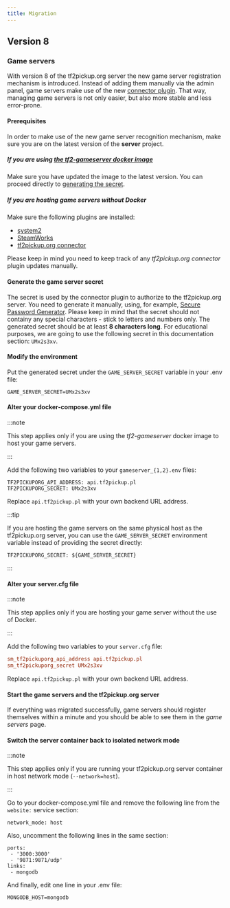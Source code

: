 ```yaml
---
title: Migration
---
```


## Version 8

### Game servers

With version 8 of the tf2pickup.org server the new game server registration mechanism is introduced. Instead of adding them manually via the admin panel, game servers make use of the new [connector plugin](https://github.com/tf2pickup-org/connector). That way, managing game servers is not only easier, but also more stable and less error-prone.

#### Prerequisites

In order to make use of the new game server recognition mechanism, make sure you are on the latest version of the **server** project.

##### If you are using [the tf2-gameserver docker image](https://hub.docker.com/r/tf2pickuppl/tf2-gameserver)

Make sure you have updated the image to the latest version. You can proceed directly to [generating the secret](#generate-the-game-server-secret).

##### If you are hosting game servers without Docker

Make sure the following plugins are installed:

- [system2](https://forums.alliedmods.net/attachment.php?attachmentid=188744&d=1618607414)
- [SteamWorks](https://github.com/KyleSanderson/SteamWorks/releases/download/1.2.3c/package-lin.tgz)
- [tf2pickup.org connector](https://github.com/tf2pickup-org/connector/releases/download/0.1.0/connector.smx)

Please keep in mind you need to keep track of any _tf2pickup.org connector_ plugin updates manually.

#### Generate the game server secret

The secret is used by the connector plugin to authorize to the tf2pickup.org server. You need to generate it manually, using, for example, [Secure Password Generator](https://passwordsgenerator.net/). Please keep in mind that the secret should not containy any special characters - stick to letters and numbers only. The generated secret should be at least **8 characters long**. For educational purposes, we are going to use the following secret in this documentation section: `UMx2s3xv`.

#### Modify the environment

Put the generated secret under the `GAME_SERVER_SECRET` variable in your .env file:

```env
GAME_SERVER_SECRET=UMx2s3xv
```

#### Alter your docker-compose.yml file

:::note

This step applies only if you are using the _tf2-gameserver_ docker image to host your game servers.

:::

Add the following two variables to your `gameserver_{1,2}.env` files:

```env
TF2PICKUPORG_API_ADDRESS: api.tf2pickup.pl
TF2PICKUPORG_SECRET: UMx2s3xv
```

Replace `api.tf2pickup.pl` with your own backend URL address.

:::tip

If you are hosting the game servers on the same physical host as the tf2pickup.org server, you can use the `GAME_SERVER_SECRET` environment variable instead of providing the secret directly:

```env
TF2PICKUPORG_SECRET: ${GAME_SERVER_SECRET}
```

:::

#### Alter your server.cfg file

:::note

This step applies only if you are hosting your game server without the use of Docker.

:::

Add the following two variables to your `server.cfg` file:

```cfg
sm_tf2pickuporg_api_address api.tf2pickup.pl
sm_tf2pickuporg_secret UMx2s3xv
```

Replace `api.tf2pickup.pl` with your own backend URL address.

#### Start the game servers and the tf2pickup.org server

If everything was migrated successfully, game servers should register themselves within a minute and you should be able to see them in the _game servers_ page.

#### Switch the server container back to isolated network mode

:::note

This step applies only if you are running your tf2pickup.org server container in host network mode (`--network=host`).

:::

Go to your docker-compose.yml file and remove the following line from the `website:` service section:

```
network_mode: host
```

Also, uncomment the following lines in the same section:

```
ports:
 - '3000:3000'
 - '9871:9871/udp'
links:
 - mongodb
```

And finally, edit one line in your .env file:

```
MONGODB_HOST=mongodb
```